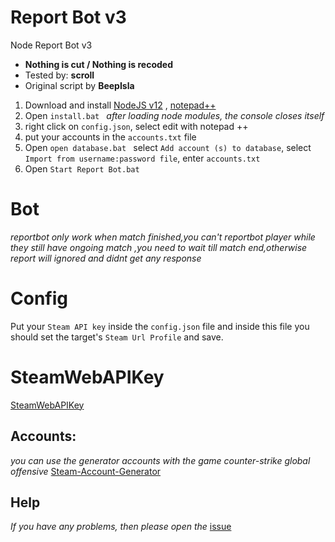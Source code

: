 # Report Bot v3
Node Report Bot v3

- **Nothing is cut / Nothing is recoded**
- Tested by: **scroll**
- Original script by **BeepIsla**

1) Download and install   [NodeJS v12](https://nodejs.org/en/download/) ,  [notepad++](https://notepad-plus-plus.org/downloads/)
2) Open `install.bat `  *after loading node modules, the console closes itself*
3) right click on `config.json`, select edit with notepad ++
4) put your accounts in the `accounts.txt` file
5) Open `open database.bat ` select `Add account (s) to database`, select `Import from username:password file`, enter `accounts.txt`
6) Open `Start Report Bot.bat `

# Bot

 *reportbot only work when match finished,you  can't reportbot player while they still have ongoing match ,you need to wait till match end,otherwise report will ignored and didnt get any response*

# Config

Put your `Steam API key` inside the `config.json` file and inside this file you should set the target's `Steam Url Profile`  and save.


# SteamWebAPIKey
[SteamWebAPIKey](https://steamcommunity.com/dev/apikey)

## Accounts: 
*you can use the generator accounts with the game counter-strike global offensive*
[Steam-Account-Generator](https://accgen.cathook.club/)

## Help
*If you have any problems, then please open the* [issue](https://github.com/despa1r1337/ReportBot-v2/issues)


